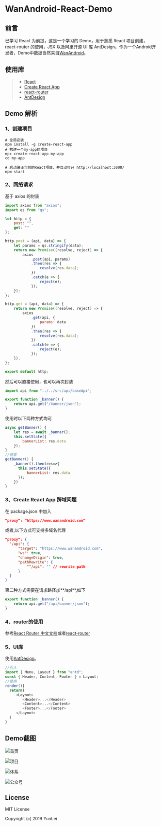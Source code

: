 # WanAndroid-React-Demo

## 前言

已学习 React 为前提，这是一个学习的 Demo，用于熟悉 React 项目创建，react-router 的使用，JSX 以及阿里开源 UI 库 AntDesign。作为一个Android开发者，Demo中数据当然来自[WanAndroid](https://www.wanandroid.com/)。

## 使用库

> -   [React](https://github.com/facebook/react)
> -   [Create React App](https://github.com/facebookincubator/create-react-app)
> -   [react-router](https://github.com/ReactTraining/react-router)
> -   [AntDesign](https://ant.design/docs/react/introduce-cn)

## Demo 解析

### 1、创建项目

```
# 全局安装
npm install -g create-react-app
# 构建一个my-app的项目
npx create-react-app my-app
cd my-app

# 启动编译当前的React项目，并自动打开 http://localhost:3000/
npm start
```

### 2、网络请求

基于 axios 的封装

```javascript
import axios from "axios";
import qs from "qs";

let http = {
    post: "",
    get: ""
};

http.post = (api, data) => {
    let params = qs.stringify(data);
    return new Promise((resolve, reject) => {
        axios
            .post(api, params)
            .then(res => {
                resolve(res.data);
            })
            .catch(e => {
                reject(e);
            });
    });
};

http.get = (api, data) => {
    return new Promise((resolve, reject) => {
        axios
            .get(api, {
                params: data
            })
            .then(res => {
                resolve(res.data);
            })
            .catch(e => {
                reject(e);
            });
    });
};

export default http;
```

然后可以直接使用，也可以再次封装

```javascript
import api from "../../src/api/baseApi";

export function _banner() {
    return api.get("/banner/json");
}
```

使用时以下两种方式均可

```javascript
async getBanner() {
    let res = await _banner();
    this.setState({
        bannerList: res.data
    });
}
//或者
getBanner() {
    _banner().then(res=>{
      this.setState({
          bannerList: res.data
      });
    })
}
```

### 3、Create React App 跨域问题

在 package.json 中加入

```json
"proxy": "https://www.wanandroid.com"
```

或者,以下方式可支持多域名代理
```json
"proxy": {
  "/api": {
      "target": "https://www.wanandroid.com",
      "ws": true,
      "changeOrigin": true,
      "pathRewrite": {
          "^/api": "" // rewrite path
      }
  }
}
```
第二种方式需要在请求路径加**/api**,如下
```javascript
export function _banner() {
    return api.get("/api/banner/json");
}
```

### 4、router的使用

参考[React Router 中文文档](http://react-guide.github.io/react-router-cn/index.html)或者[react-router](https://github.com/ReactTraining/react-router)

### 5、UI库

使用[AntDesign](https://ant.design/docs/react/introduce-cn)。

```javascript
//引入
import { Menu, Layout } from "antd";
const { Header, Content, Footer } = Layout;
//使用
render(){
  return(
     <Layout>
        <Header>...</Header>
        <Content>...</Content>
        <Footer>...</Footer>
     </Layout>
  )
}
```
## Demo截图

![首页](https://github.com/leiyun1993/WanAndroid-React-Demo/raw/master/screenshot/1.jpg)

![项目](https://github.com/leiyun1993/WanAndroid-React-Demo/raw/master/screenshot/2.jpg)

![体系](https://github.com/leiyun1993/WanAndroid-React-Demo/raw/master/screenshot/3.jpg)

![公众号](https://github.com/leiyun1993/WanAndroid-React-Demo/raw/master/screenshot/4.jpg)

## License

MIT License

Copyright (c) 2019 YunLei
